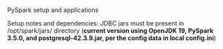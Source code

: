 PySpark setup and applications

Setup notes and dependencies:
JDBC jars must be present in /opt/spark/jars/ directory (**current version using OpenJDK 19, PySpark 3.5.0, and postgresql-42.3.9.jar, per the config data in local config.ini**)
